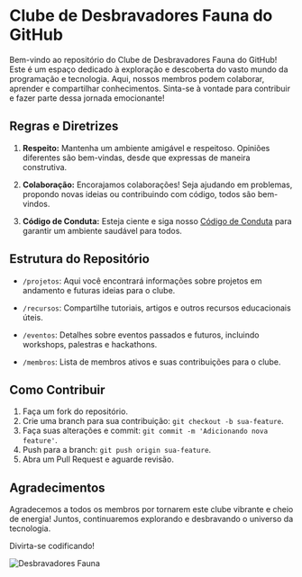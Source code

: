 # Clube de Desbravadores Fauna do GitHub

Bem-vindo ao repositório do Clube de Desbravadores Fauna do GitHub! Este é um espaço dedicado à exploração e descoberta do vasto mundo da programação e tecnologia. Aqui, nossos membros podem colaborar, aprender e compartilhar conhecimentos. Sinta-se à vontade para contribuir e fazer parte dessa jornada emocionante!

## Regras e Diretrizes

1. **Respeito:** Mantenha um ambiente amigável e respeitoso. Opiniões diferentes são bem-vindas, desde que expressas de maneira construtiva.

2. **Colaboração:** Encorajamos colaborações! Seja ajudando em problemas, propondo novas ideias ou contribuindo com código, todos são bem-vindos.

3. **Código de Conduta:** Esteja ciente e siga nosso [Código de Conduta](CODE_OF_CONDUCT.md) para garantir um ambiente saudável para todos.

## Estrutura do Repositório

- `/projetos`: Aqui você encontrará informações sobre projetos em andamento e futuras ideias para o clube.

- `/recursos`: Compartilhe tutoriais, artigos e outros recursos educacionais úteis.

- `/eventos`: Detalhes sobre eventos passados e futuros, incluindo workshops, palestras e hackathons.

- `/membros`: Lista de membros ativos e suas contribuições para o clube.

## Como Contribuir

1. Faça um fork do repositório.
2. Crie uma branch para sua contribuição: `git checkout -b sua-feature`.
3. Faça suas alterações e commit: `git commit -m 'Adicionando nova feature'`.
4. Push para a branch: `git push origin sua-feature`.
5. Abra um Pull Request e aguarde revisão.

## Agradecimentos

Agradecemos a todos os membros por tornarem este clube vibrante e cheio de energia! Juntos, continuaremos explorando e desbravando o universo da tecnologia.

Divirta-se codificando!

![Desbravadores Fauna](imagens/desbravadores-fauna.png)

